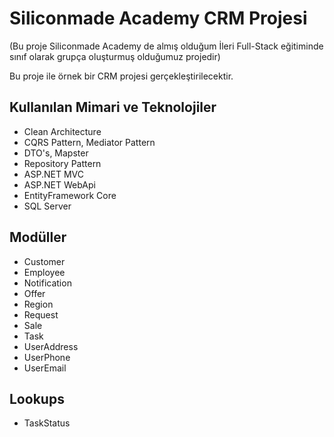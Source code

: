 ﻿# Siliconmade Academy CRM Projesi
 (Bu proje Siliconmade Academy de almış olduğum İleri Full-Stack eğitiminde sınıf olarak grupça oluşturmuş olduğumuz projedir)

Bu proje ile örnek bir CRM projesi gerçekleştirilecektir.

## Kullanılan Mimari ve Teknolojiler
- Clean Architecture
- CQRS Pattern, Mediator Pattern
- DTO's, Mapster
- Repository Pattern
- ASP.NET MVC
- ASP.NET WebApi
- EntityFramework Core
- SQL Server

## Modüller

- Customer
- Employee
- Notification
- Offer
- Region
- Request
- Sale
- Task
- UserAddress
- UserPhone
- UserEmail

## Lookups
- TaskStatus
